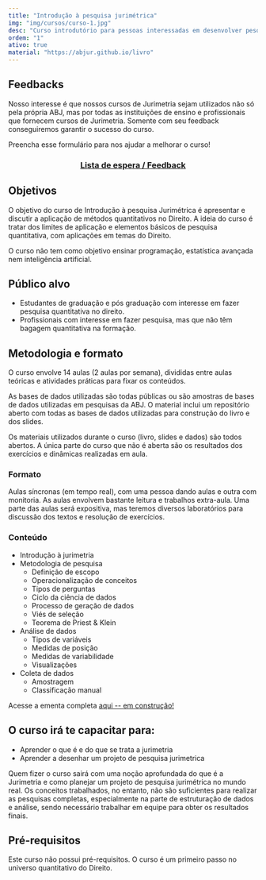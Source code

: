 ```yaml
---
title: "Introdução à pesquisa jurimétrica"
img: "img/cursos/curso-1.jpg"
desc: "Curso introdutório para pessoas interessadas em desenvolver pesquisas jurimétricas."
ordem: "1"
ativo: true
material: "https://abjur.github.io/livro"
---
```


## Feedbacks

Nosso interesse é que nossos cursos de Jurimetria sejam utilizados não só pela própria ABJ, mas por todas as instituições de ensino e profissionais que fornecem cursos de Jurimetria. Somente com seu feedback conseguiremos garantir o sucesso do curso.

Preencha esse formulário para nos ajudar a melhorar o curso!

<div align="center">
<h3><a href="https://forms.gle/n3rbmBDN6kq8k9XZ6" target="_blank">Lista de espera / Feedback</a></h3>
</div>


## Objetivos

O objetivo do curso de Introdução à pesquisa Jurimétrica é apresentar e discutir a aplicação de métodos quantitativos no Direito. A ideia do curso é tratar dos limites de aplicação e elementos básicos de pesquisa quantitativa, com aplicações em temas do Direito.

O curso não tem como objetivo ensinar programação, estatística avançada nem inteligência artificial.

## Público alvo

- Estudantes de graduação e pós graduação com interesse em fazer pesquisa quantitativa no direito.
- Profissionais com interesse em fazer pesquisa, mas que não têm bagagem quantitativa na formação.

## Metodologia e formato

O curso envolve 14 aulas (2 aulas por semana), divididas entre aulas teóricas e atividades práticas para fixar os conteúdos.

As bases de dados utilizadas são todas públicas ou são amostras de bases de dados utilizadas em pesquisas da ABJ. O material inclui um repositório aberto com todas as bases de dados utilizadas para construção do livro e dos slides.

Os materiais utilizados durante o curso (livro, slides e dados) são todos abertos. A única parte do curso que não é aberta são os resultados dos exercícios e dinâmicas realizadas em aula.

### Formato

Aulas síncronas (em tempo real), com uma pessoa dando aulas e outra com monitoria. As aulas envolvem bastante leitura e trabalhos extra-aula. Uma parte das aulas será expositiva, mas teremos diversos laboratórios para discussão dos textos e resolução de exercícios.

### Conteúdo

- Introdução à jurimetria
- Metodologia de pesquisa
    - Definição de escopo
    - Operacionalização de conceitos
    - Tipos de perguntas
    - Ciclo da ciência de dados
    - Processo de geração de dados
    - Viés de seleção
    - Teorema de Priest & Klein
- Análise de dados
    - Tipos de variáveis
    - Medidas de posição
    - Medidas de variabilidade
    - Visualizações
- Coleta de dados
    - Amostragem
    - Classificação manual

Acesse a ementa completa <a href="https://docs.google.com/document/d/1YAEeoh_5rSolRZoprSREztGMelsAsSnSlOp5erz_zG0/edit?usp=sharing" target="_blank">aqui -- em construção!</a>

## O curso irá te capacitar para:

- Aprender o que é e do que se trata a jurimetria
- Aprender a desenhar um projeto de pesquisa jurimetrica

Quem fizer o curso sairá com uma noção aprofundada do que é a Jurimetria e como planejar um projeto de pesquisa jurimétrica no mundo real. Os conceitos trabalhados, no entanto, não são suficientes para realizar as pesquisas completas, especialmente na parte de estruturação de dados e análise, sendo necessário trabalhar em equipe para obter os resultados finais.

## Pré-requisitos

Este curso não possui pré-requisitos. O curso é um primeiro passo no universo quantitativo do Direito.

